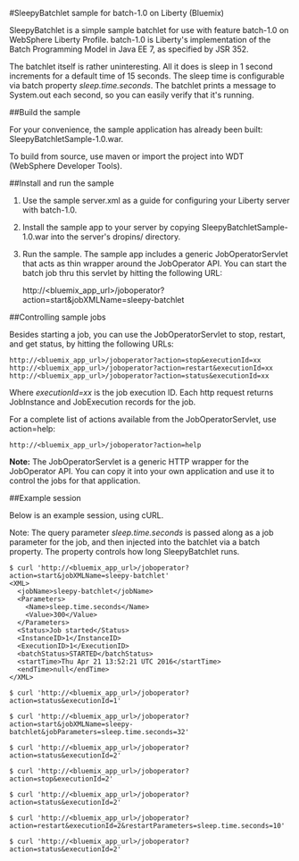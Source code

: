 #SleepyBatchlet sample for batch-1.0 on Liberty (Bluemix)

SleepyBatchlet is a simple sample batchlet for use with feature batch-1.0 on WebSphere Liberty Profile.
batch-1.0 is Liberty's implementation of the Batch Programming Model in Java EE 7, as specified by JSR 352.

The batchlet itself is rather uninteresting. All it does is sleep in 1 second increments for a default time
of 15 seconds.  The sleep time is configurable via batch property *sleep.time.seconds*.  The batchlet
prints a message to System.out each second, so you can easily verify that it's running.

##Build the sample

For your convenience, the sample application has already been built: SleepyBatchletSample-1.0.war.

To build from source, use maven or import the project into WDT (WebSphere Developer Tools).

##Install and run the sample

1. Use the sample server.xml as a guide for configuring your Liberty server with batch-1.0.

2. Install the sample app to your server by copying SleepyBatchletSample-1.0.war into
the server's dropins/ directory.

3. Run the sample. The sample app includes a generic JobOperatorServlet that acts as
thin wrapper around the JobOperator API.  You can start the batch job thru this servlet
by hitting the following URL:

    http://<bluemix_app_url>/joboperator?action=start&jobXMLName=sleepy-batchlet

##Controlling sample jobs

Besides starting a job, you can use the JobOperatorServlet to stop, restart, and get status, by hitting the following URLs:

    http://<bluemix_app_url>/joboperator?action=stop&executionId=xx
    http://<bluemix_app_url>/joboperator?action=restart&executionId=xx
    http://<bluemix_app_url>/joboperator?action=status&executionId=xx

Where *executionId=xx* is the job execution ID.  Each http request returns JobInstance and JobExecution
records for the job.  

For a complete list of actions available from the JobOperatorServlet, use action=help:

    http://<bluemix_app_url>/joboperator?action=help

**Note:** The JobOperatorServlet is a generic HTTP wrapper for the JobOperator API.  You can copy it
into your own application and use it to control the jobs for that application.  


##Example session

Below is an example session, using cURL.  

Note: The query parameter *sleep.time.seconds* is passed along as a job parameter for the job, and then injected into 
the batchlet via a batch property.  The property controls how long SleepyBatchlet runs.

```
$ curl 'http://<bluemix_app_url>/joboperator?action=start&jobXMLName=sleepy-batchlet'
<XML>
  <jobName>sleepy-batchlet</jobName>
  <Parameters>
    <Name>sleep.time.seconds</Name>
    <Value>300</Value>
  </Parameters>
  <Status>Job started</Status>
  <InstanceID>1</InstanceID>
  <ExecutionID>1</ExecutionID>
  <batchStatus>STARTED</batchStatus>
  <startTime>Thu Apr 21 13:52:21 UTC 2016</startTime>
  <endTime>null</endTime>
</XML>

$ curl 'http://<bluemix_app_url>/joboperator?action=status&executionId=1'

$ curl 'http://<bluemix_app_url>/joboperator?action=start&jobXMLName=sleepy-batchlet&jobParameters=sleep.time.seconds=32'

$ curl 'http://<bluemix_app_url>/joboperator?action=status&executionId=2'

$ curl 'http://<bluemix_app_url>/joboperator?action=stop&executionId=2'

$ curl 'http://<bluemix_app_url>/joboperator?action=status&executionId=2'

$ curl 'http://<bluemix_app_url>/joboperator?action=restart&executionId=2&restartParameters=sleep.time.seconds=10'

$ curl 'http://<bluemix_app_url>/joboperator?action=status&executionId=2'

```


